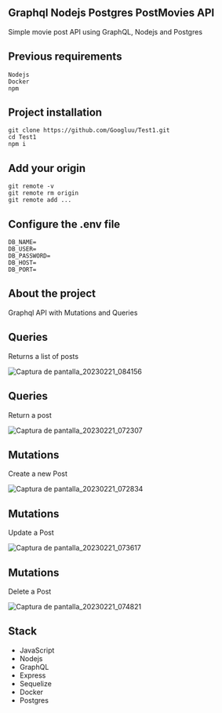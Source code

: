 ## Graphql Nodejs Postgres PostMovies API

Simple movie post API using GraphQL, Nodejs and Postgres

## Previous requirements

```
Nodejs
Docker
npm
```

## Project installation

```
git clone https://github.com/Googluu/Test1.git
cd Test1
npm i
```

## Add your origin

```
git remote -v
git remote rm origin
git remote add ...
```

## Configure the .env file

```
DB_NAME=
DB_USER=
DB_PASSWORD=
DB_HOST=
DB_PORT=
```

## About the project

Graphql API with Mutations and Queries

## Queries

Returns a list of posts

![Captura de pantalla_20230221_084156](https://user-images.githubusercontent.com/99292913/220361702-1d7be310-02fc-4898-ab57-8a78f67849bb.png)

## Queries

Return a post

![Captura de pantalla_20230221_072307](https://user-images.githubusercontent.com/99292913/220344060-5420cd5e-8400-425b-928d-15735f4ab3ad.png)

## Mutations

Create a new Post

![Captura de pantalla_20230221_072834](https://user-images.githubusercontent.com/99292913/220345159-f0e20948-8487-42fd-85cf-cb8c64f22617.png)

## Mutations

Update a Post

![Captura de pantalla_20230221_073617](https://user-images.githubusercontent.com/99292913/220346661-9a6b0fc3-97fb-41a1-ae27-69c8e9ec2909.png)

## Mutations

Delete a Post

![Captura de pantalla_20230221_074821](https://user-images.githubusercontent.com/99292913/220348857-2c98c08c-7b8d-4fa1-87d0-a9b1e3f5ec8c.png)

## Stack

- JavaScript
- Nodejs
- GraphQL
- Express
- Sequelize
- Docker
- Postgres
